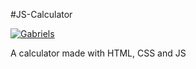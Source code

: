 #JS-Calculator

[![Gabriels](https://img.shields.io/badge/Gabriel-Silva-blue.svg?longCache=true&style=for-the-badge)](https://gabriel.com.br)

A calculator made with HTML, CSS and JS